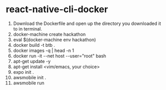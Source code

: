 # react-native-cli-docker
1. Download the Dockerfile and open up the directory you downloaded it to in terminal.
2. docker-machine create hackathon
3. eval $(docker-machine env hackathon)
4. docker build -t btb .
5. docker images -q | head -n 1
6. docker run -it --net host --user="root" <output of last command> bash
7. apt-get update -y
8. apt-get install <vim/emacs, your choice>
9. expo init .
10. awsmobile init .
11. awsmobile run
